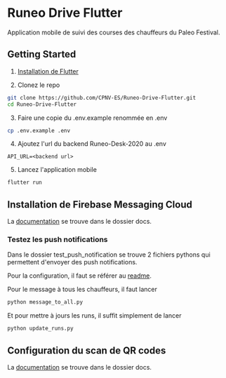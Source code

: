 # Runeo Drive Flutter

Application mobile de suivi des courses des chauffeurs du Paleo Festival.

## Getting Started

1. [Installation de Flutter](https://flutter.dev/docs/get-started/install)

2. Clonez le repo

```bash
git clone https://github.com/CPNV-ES/Runeo-Drive-Flutter.git
cd Runeo-Drive-Flutter
```

3. Faire une copie du .env.example renommée en .env

```bash
cp .env.example .env
```

4. Ajoutez l'url du backend Runeo-Desk-2020 au .env

```
API_URL=<backend url>
```

5. Lancez l'application mobile

```bash
flutter run
```

## Installation de Firebase Messaging Cloud

La [documentation](./docs/Firebase_Messaging_Cloud_Installation(Android&IOS).md) se trouve dans le dossier docs.

  ### Testez les push notifications
  
  Dans le dossier test_push_notification se trouve 2 fichiers pythons qui permettent d'envoyer des push notifications.
  
  Pour la configuration, il faut se référer au [readme](./test_push_notification/readne.md).
  
  Pour le message à tous les chauffeurs, il faut lancer
  
  ```bash
python message_to_all.py
```

Et pour mettre à jours les runs, il suffit simplement de lancer

 ```bash
python update_runs.py
```

## Configuration du scan de QR codes

La [documentation](./docs/Barcode_scan_configuration(Android&IOS).md) se trouve dans le dossier docs.
